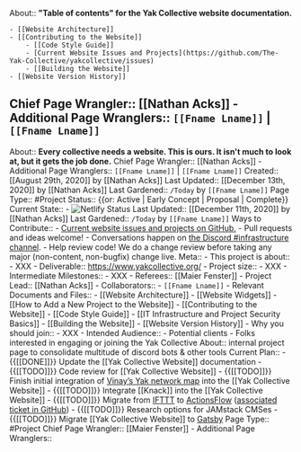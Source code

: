 About:: __"Table of contents" for the Yak Collective website documentation.__

    - [[Website Architecture]]
    - [[Contributing to the Website]]
        - [[Code Style Guide]]
        - [Current Website Issues and Projects](https://github.com/The-Yak-Collective/yakcollective/issues)
        - [[Building the Website]]
    - [[Website Version History]]
Chief Page Wrangler:: [[Nathan Acks]]
    - Additional Page Wranglers:: `[[Fname Lname]]` | `[[Fname Lname]]`
---
About:: __Every collective needs a website. This is ours. It isn't much to look at, but it gets the job done.__
Chief Page Wrangler:: [[Nathan Acks]]
    - Additional Page Wranglers:: `[[Fname Lname]]` | `[[Fname Lname]]`
Created:: [[August 29th, 2020]] by [[Nathan Acks]]
Last Updated:: [[December 13th, 2020]] by [[Nathan Acks]]
Last Gardened:: `/Today` by `[[Fname Lname]]`
Page Type:: #Project
Status:: {{or: Active | Early Concept | Proposal | Complete}}
Current State:: 
    - ![Netlify Status](https://api.netlify.com/api/v1/badges/943ff646-41b6-4b4b-ab86-a891698c72c7/deploy-status)
Last Updated:: [[December 11th, 2020]] by [[Nathan Acks]]
Last Gardened:: `/Today` by `[[Fname Lname]]`
Ways to Contribute::
    - [Current website issues and projects on GitHub.](https://github.com/The-Yak-Collective/yakcollective/issues)
    - Pull requests and ideas welcome!
        - Conversations happen on [the Discord #infrastructure channel](https://discord.com/channels/692111190851059762/704369362315772044).
    - Help review code! We do a change review before taking any major (non-content, non-bugfix) change live.
Meta::
    - This project is about::
        - XXX
    - Deliverable:: https://www.yakcollective.org/
    - Project size::
        - XXX
    - Intermediate Milestones::
        - XXX
    - Referees:: [[Maier Fenster]]
    - Project Lead:: [[Nathan Acks]]
    - Collaborators::
        - `[[Fname Lname]]`
    - Relevant Documents and Files::
        - [[Website Architecture]]
            - [[Website Widgets]]
            - [[How to Add a New Project to the Website]]
        - [[Contributing to the Website]]
            - [[Code Style Guide]]
            - [[IT Infrastructure and Project Security Basics]]
            - [[Building the Website]]
        - [[Website Version History]]
    - Why you should join::
        - XXX
    - Intended Audience::
        - Potential clients
        - Folks interested in engaging or joining the Yak Collective
About:: internal project page to consolidate multitude of discord bots & other tools
Current Plan::
    - {{[[DONE]]}} Update the [[Yak Collective Website]] documentation
    - {{[[TODO]]}} Code review for [[Yak Collective Website]]
    - {{[[TODO]]}} Finish initial integration of [Vinay’s Yak network map](https://dataingestor.github.io/yakmap1/network/) into the [[Yak Collective Website]]
    - {{[[TODO]]}} Integrate [[Knack]] into the [[Yak Collective Website]]
    - {{[[TODO]]}} Migrate from [IFTTT](https://ifttt.com/) to [ActionsFlow](https://github.com/actionsflow/actionsflow) ([associated ticket in GitHub](https://github.com/The-Yak-Collective/yakcollective/issues/19))
    - {{[[TODO]]}} Research options for JAMstack CMSes
    - {{[[TODO]]}} Migrate [[Yak Collective Website]] to [Gatsby](https://www.gatsbyjs.com/)
Page Type:: #Project
Chief Page Wrangler:: [[Maier Fenster]]
    - Additional Page Wranglers:: 
